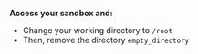**Access your sandbox and:**

+ Change your working directory to `/root`
+ Then, remove the directory `empty_directory`
